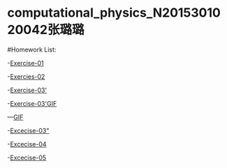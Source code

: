 # computational_physics_N2015301020042张璐璐

#Homework List:

-[Exercise-01](https://github.com/Zhanglulu1999/computational_physics_N2015301020042/blob/master/README.md)

-[Exercies-02](https://github.com/Zhanglulu1999/computational_physics_N2015301020042/blob/master/name)

-[Exercise-03'](https://github.com/Zhanglulu1999/computational_physics_N2015301020042/blob/master/movename)

-[Exercise-03'GIF](https://github.com/Zhanglulu1999/computational_physics_N2015301020042/blob/master/GIF.gif)

—[GIF](https://github.com/Zhanglulu1999/computational_physics_N2015301020042/blob/master/smile.gif)

-[Excecise-03"](https://github.com/Zhanglulu1999/computational_physics_N2015301020042/blob/master/rotation.py)

-[Excecise-04](https://www.zybuluo.com/zhanglulu/note/508522)

-[Excecise-05](https://www.zybuluo.com/zhanglulu/note/533751)
